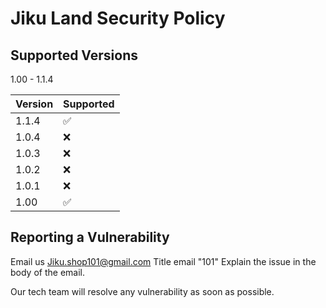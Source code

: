 # Jiku Land Security Policy

## Supported Versions

1.00 - 1.1.4

| Version | Supported          |
| ------- | ------------------ |
| 1.1.4   | :white_check_mark: |
| 1.0.4   | :x:                |
| 1.0.3   | :x:                |
| 1.0.2   | :x:                |
| 1.0.1   | :x:                |
| 1.00    | :white_check_mark: |

## Reporting a Vulnerability

Email us
Jiku.shop101@gmail.com
Title email "101"
Explain the issue in the body of the email.

Our tech team will resolve any vulnerability 
as soon as possible. 
